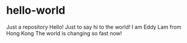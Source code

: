 # hello-world
Just a repository
Hello! Just to say hi to the world!
I am Eddy Lam from Hong Kong
The world is changing so fast now!
